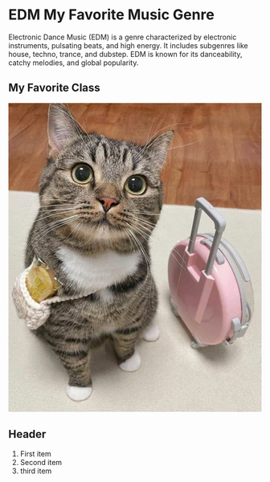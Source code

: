 # EDM My Favorite Music Genre
Electronic Dance Music (EDM) is a genre characterized by electronic instruments, pulsating beats, and high energy. It includes subgenres like house, techno, trance, and dubstep. EDM is known for its danceability, catchy melodies, and global popularity.

## My Favorite Class
![cute cat](cutecat.jpg)

## Header
1. First item
2. Second item
3. third item
